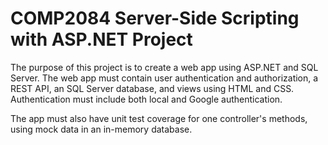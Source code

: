 # COMP2084 Server-Side Scripting with ASP.NET Project

The purpose of this project is to create a web app using ASP.NET and SQL Server. 
The web app must contain user authentication and authorization, a REST API, an SQL Server database, and views using HTML and CSS. 
Authentication must include both local and Google authentication.

The app must also have unit test coverage for one controller's methods, using mock data in an in-memory database.
